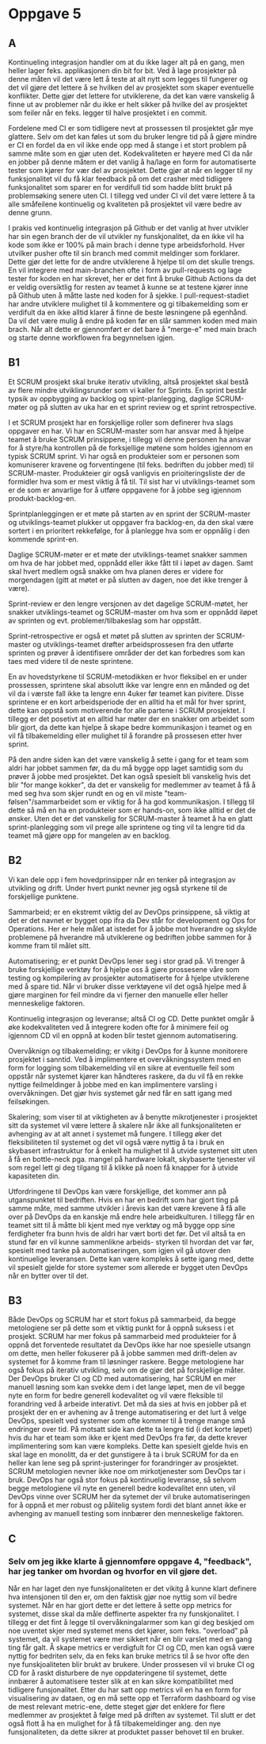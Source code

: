 # Oppgave 5

## A

Kontinueling integrasjon handler om at du ikke lager alt på en gang, men heller lager feks. applikasjonen din bit for bit. Ved å lage prosjekter på denne
måten vil det være lett å teste at alt nytt som legges til fungerer og det vil gjøre det lettere å se hvilken del av prosjektet som skaper eventuelle konflikter.
Dette gjør det lettere for utviklerene, da det kan være vanskelig å finne ut av problemer når du ikke er helt sikker på hvilke del av prosjektet som feiler når
en feks. legger til halve prosjektet i en commit.

Fordelene med CI er som tidligere nevt at prossessen til prosjektet går mye glattere. Selv om det kan føles ut som du bruker lengre tid på å gjøre mindre er CI en
fordel da en vil ikke ende opp med å stange i et stort problem på samme måte som en gjør uten det. Kodekvaliteten er høyere med CI da når en jobber på denne måtem 
er det vanlig å ha/lage en form for automatiserte tester som kjører for vær del av prosjektet. Dette gjør at når en legger til ny funksjonalitet vil du få klar 
feedback på om det crasher med tidligere funksjonalitet som sparer en for verdifull tid som hadde blitt brukt på problemsøking senere uten CI. I tillegg ved under
CI vil det være lettere å ta alle småfeilene kontinuelig og kvaliteten på prosjektet vil være bedre av denne grunn.

I prakis ved kontinuelig integrasjon på Github er det vanlig at hver utvikler har sin egen branch der de vil utvikler ny funskjonalitet, da en ikke vil ha kode
som ikke er 100% på main brach i denne type arbeidsforhold. Hver utvilker pusher ofte til sin branch med commit meldinger som forklarer. Dette gjør det lette for 
de andre utviklerene å hjelpe til om det skulle trengs. En vil integrere med main-branchen ofte i form av pull-requests og lage tester for koden en har skrevet, 
her er det fint å bruke Github Actions da det er veldig oversiktlig for resten av teamet å kunne se at testene kjører inne på Github uten å måtte laste ned koden
for å sjekke. I pull-request-stadiet har andre utviklere mulighet til å kommentere og gi tilbakemelding som er verdifult da en ikke alltid klarer å finne de beste
løsningene på egenhånd. Da vil det være mulig å endre på koden før en slår sammen koden med main brach. Når alt dette er gjennomført er det bare å "merge-e" med 
main brach og starte denne workflowen fra begynnelsen igjen.


## B1

Et SCRUM prosjekt skal bruke iterativ utvikling, altså prosjektet skal bestå av flere mindre utviklingsrunder som vi kaller for Sprints. En sprint består typsik
av oppbygging av backlog og spint-planlegging, daglige SCRUM-møter og på slutten av uka har en et sprint review og et sprint retrospective.

I et SCRUM prosjekt har en forskjellige roller som definerer hva slags oppgaver en har. Vi har en SCRUM-master som har ansvar med å hjelpe teamet å bruke SCRUM
prinsippene, i tillegg vil denne personen ha ansvar for å styre/ha kontrollen på de forksjellige møtene som holdes igjennom en typisk SCRUM sprint. Vi har også 
en produkteier som er personen som komuniserer kravene og forventingene (til feks. bedriften du jobber med) til SCRUM-master. Produkteier gir også vanligvis
en prioiteringsliste der de formidler hva som er mest viktig å få til. Til sist har vi utviklings-teamet som er de som er anvarlige for å utføre oppgavene for
å jobbe seg igjennom produkt-backlog-en.

Sprintplanleggingen er et møte på starten av en sprint der SCRUM-master og utviklings-teamet plukker ut oppgaver fra backlog-en, da den skal være sortert i en
prioritert rekkefølge, for å planlegge hva som er oppnålig i den kommende sprint-en.

Daglige SCRUM-møter er et møte der utviklings-teamet snakker sammen om hva de har jobbet med, oppnådd eller ikke fått til i løpet av dagen. Samt skal hvert 
medlem også snakke om hva planen deres er videre for morgendagen (gitt at møtet er på slutten av dagen, noe det ikke trenger å være).

Sprint-review er den lengre versjonen av det dagelige SCRUM-møtet, her snakker utviklings-teamet og SCRUM-master om hva som er oppnådd iløpet av sprinten og 
evt. problemer/tilbakeslag som har oppstått.

Sprint-retrospective er også et møtet på slutten av sprinten der SCRUM-master og utviklings-teamet drøfter arbeidsprossesen fra den utførte sprinten og prøver
å identifisere områder der det kan forbedres som kan taes med videre til de neste sprintene.

En av hovedstyrkene til SCRUM-metodikken er hvor fleksibel en er under prossessen, sprintene skal absolutt ikke var lengre enn en månded og det vil da i værste
fall ikke ta lengre enn 4uker før teamet kan pivitere. Disse sprintene er en kort arbeidsperiode der en alltid ha et mål for hver sprint, dette kan oppstå som
motiverende for alle partene i SCRUM prosjektet. I tillegg er det posetivt at en alltid har møter der en snakker om arbeidet som blir gjort, da dette kan hjelpe
å skape bedre kommunikasjon i teamet og en vil få tilbakemelding eller mulighet til å forandre på prossesen etter hver sprint.

På den andre siden kan det være vanskelig å sette i gang for et team som aldri har jobbet sammen før, da du må bygge opp laget samtidig som du prøver å jobbe med
prosjektet. Det kan også spesielt bli vanskelig hvis det blir "for mange kokker", da det er vanskelig for medlemmer av teamet å få å med seg hva som skjer rundt
en og en vil miste "team-følsen"/sammarbeidet som er viktig for å ha god kommunikasjon. I tillegg til dette så må en ha en produkteier som er hands-on, som ikke 
alltid er det de ønsker. Uten det er det vanskelig for SCRUM-master å teamet å ha en glatt sprint-planlegging som vil prege alle sprintene og ting vil ta lengre 
tid da teamet må gjøre opp for mangelen av en backlog.


## B2

Vi kan dele opp i fem hovedprinsipper når en tenker på integrasjon av utvikling og drift. Under hvert punkt nevner jeg også styrkene til de forskjellige punktene.

Sammarbeid; er en ekstremt viktig del av DevOps prinsippene, så viktig at det er det navnet er bygget opp ifra da Dev står for development og Ops for Operations.
Her er hele målet at istedet for å jobbe mot hverandre og skylde problemene på hverandre må utviklerene og bedriften jobbe sammen for å komme fram til målet sitt.

Automatisering; er et punkt DevOps lener seg i stor grad på. Vi trenger å bruke forskjellige verktøy for å hjelpe oss å gjøre prossesene våre som testing og 
kompilering av prosjekter automatiserte for å hjelpe utviklerene med å spare tid. Når vi bruker disse verktøyene vil det også hjelpe med å gjøre marginen for feil
mindre da vi fjerner den manuelle eller heller menneskelige faktoren. 

Kontinuelig integrasjon og leveranse; altså CI og CD. Dette punktet omgår å øke kodekvaliteten ved å integrere koden ofte for å minimere feil og igjennom CD vil
en oppnå at koden blir testet gjennom automatisering.

Overvåknign og tilbakemelding; er vikitg i DevOps for å kunne monitorere prosjektet i sanntid. Ved å implimentere et overvåkningssystem med en form for logging
som tilbakemelding vil en sikre at eventuelle feil som oppstår når systemet kjører kan håndteres raskere, da du vil få en rekke nyttige feilmeldinger å jobbe med
en kan implimentere varsling i overvåkningen. Det gjør hvis systemet går ned får en satt igang med feilsøkingen.

Skalering; som viser til at viktigheten av å benytte mikrotjenester i prosjektet sitt da systemet vil være lettere å skalere når ikke all funksjonaliteten er 
avhenging av at alt annet i systemet må fungere. I tillegg øker det fleksibiliteten til systemet og det vil også være nyttig å ta i bruk en skybasert 
infrastruktur for å enkelt ha mulighet til å utvide systemet sitt uten å få en bottle-neck pga. mangel på hardware lokalt, skybaserte tjenester vil som regel lett
gi deg tilgang til å klikke på noen få knapper for å utvide kapasiteten din.

Utfordringene til DevOps kan være forskjellige, det kommer ann på utganspunktet til bedriften. Hvis en har en bedrift som har gjort ting på samme måte, med samme 
utvikler i årevis kan det være krevene å få alle over på DevOps da en kanskje må endre hele arbeidkulturen. I tillegg får en teamet sitt til å måtte bli kjent
med nye verktøy og må bygge opp sine ferdigheter fra bunn hvis de aldri har vært borti det før. Det vil altså ta en stund før en vil kunne sammenlikne arbeids-
styrken til hvordan det var før, spesielt med tanke på automatiseringen, som igjen vil gå utover den kontinuelige leveransen. Dette kan være kompleks å sette
igang med, dette vil spesielt gjelde for store systemer som allerede er bygget uten DevOps når en bytter over til det.

## B3

Både DevOps og SCRUM har et stort fokus på sammarbeid, da begge metologiene ser på dette som et viktig punkt for å oppnå suksess i et prosjekt. SCRUM har mer 
fokus på sammarbeid med produkteier for å oppnå det forventede resultatet da DevOps ikke har noe spesielle utsangn om dette, men heller fokuserer på å jobbe
sammen med drift-delen av systemet for å komme fram til løsninger raskere. Begge metologiene har også fokus på iterativ utvikling, selv om de gjør det på
forskjellige måter. Der DevOps bruker CI og CD med automatisering, har SCRUM en mer manuell løsning som kan svekke dem i det lange løpet, men de vil begge nyte
en form for bedre generell kodevalitet og vil være fleksible til forandring ved å arbeide interativt. Det må da sies at hvis en jobber på et prosjekt der en er 
avhening av å trenge automatisering er det lurt å velge DevOps, spesielt ved systemer som ofte kommer til å trenge mange små endringer over tid. På motsatt side
kan dette ta lengre tid (i det korte løpet) hvis du har et team som ikke er kjent med DevOps fra før, da dette krever implimentering som kan være kompleks.
Dette kan spesielt gjelde hvis en skal lage en monolitt, da er det gunstigere å ta i bruk SCRUM for da en heller kan lene seg på sprint-justeringer for 
forandringer av prosjektet. SCRUM metologien nevner ikke noe om mirkotjenester som DevOps tar i bruk. DevOps har også stor fokus på kontinuelig leveranse, så 
selvom begge metologiene vil nyte en generell bedre kodevalitet enn uten, vil DevOps vinne over SCRUM her da sytemet der vil bruke automatiseringen for å oppnå
et mer robust og pålitelig system fordi det blant annet ikke er avhenging av manuell testing som innbærer den menneskelige faktoren. 

## C
### Selv om jeg ikke klarte å gjennomføre oppgave 4, "feedback", har jeg tanker om hvordan og hvorfor en vil gjøre det.


Når en har laget den nye funskjonaliteten er det vikitg å kunne klart definere hva intensjonen til den er, om den faktisk gjør noe nyttig som vil bedre systemet.
Når en har gjort dette er det lettere å sette opp metrics for systemet, disse skal da måle deffinerte aspekter fra ny funskjonalitet. I tillegg er det fint å legge
til overvåkningalarmer som kan gi deg beskjed om noe uventet skjer med systemet mens det kjører, som feks. "overload" på systemet, da vil systemet være mer sikkert
når en blir varslet med en gang ting får galt. Å skape metrics er verdigfult for CI og CD, men kan også være nyttig for bedriten selv, da en feks kan bruke metrics 
til å se hvor ofte den nye funskjoaliteten blir brukt av brukere. Under prossesen vil vi bruke CI og CD for å raskt disturbere de nye oppdateringene til systemet, 
dette innbærer å automatisere tester slik at en kan sikre kompatibilitet med tidligere funsjonalitet. Etter du har satt opp metrics vil en ha en form for 
visualisering av dataen, og en må sette opp et Terraform dashboard og vise de mest relevant metric-ene, dette steget gjør det enklere for flere medlemmer av 
prosjektet å følge med på driften av systemet. Til slutt er det også flott å ha en mulighet for å få tilbakemeldinger ang. den nye funsjonaliteten, da dette sikrer
at produktet passer behovet til en bruker.